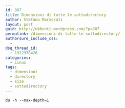 ```yaml
---
id: 807
title: Dimensioni di tutte le sottodirectory
author: Stefano Marzorati
layout: post
guid: http://ubbunti.wordpress.com/?p=807
permalink: /dimensioni-di-tutte-le-sottodirectory/
authorsure_include_css:
  - 
dsq_thread_id:
  - 1912378426
categories:
  - Linux
tags:
  - dimensioni
  - directory
  - size
  - sottodirectory
---
```

`du -h --max-depth=1`